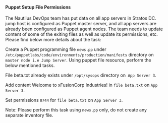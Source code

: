 #### Puppet Setup File Permissions

The Nautilus DevOps team has put data on all app servers in Stratos DC. jump host is configured as Puppet master server, and all app servers are already been configured as Puppet agent nodes. The team needs to update content of some of the exiting files as well as update its permissions, etc. Please find below more details about the task:

Create a Puppet programming file `news.pp` under `/etc/puppetlabs/code/environments/production/manifests` directory on `master node i.e Jump Server`. Using puppet file resource, perform the below mentioned tasks.

File beta.txt already exists under `/opt/sysops` directory on` App Server 3`.

Add content Welcome to xFusionCorp Industries! in `file beta.txt` on `App Server 3`.

Set permissions `0744` for `file beta.txt` on `App Server 3`.

Note: Please perform this task using `news.pp` only, do not create any separate inventory file.
